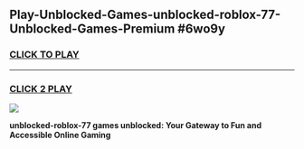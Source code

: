 
## Play-Unblocked-Games-unblocked-roblox-77-Unblocked-Games-Premium #6wo9y
<h3>
<a href="https://premium.freeplayer.one?title=unblocked-roblox-77&ref=12M">CLICK TO PLAY</a></h3>
<hr>

<h3>
<a href="https://premium.freeplayer.one?title=unblocked-roblox-77&ref=12M">CLICK 2 PLAY</a>
  
</h3>

<a href="https://premium.freeplayer.one?title=unblocked-roblox-77&ref=12M"><img src="https://clearcache.store/games.png"></a>


**unblocked-roblox-77 games unblocked: Your Gateway to Fun and Accessible Online Gaming**
